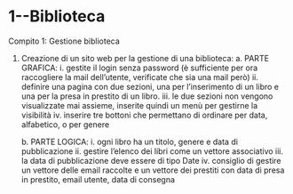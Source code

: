 # 1--Biblioteca

Compito 1: Gestione biblioteca

1) Creazione di un sito web per la gestione di una biblioteca:
    a. PARTE GRAFICA:
        i.      gestite il login senza password (è sufficiente per ora raccogliere la mail dell’utente,
                verificate che sia una mail però)
        ii.     definire una pagina con due sezioni, una per l’inserimento di un libro e una per la
                presa in prestito di un libro.
        iii.    le due sezioni non vengono visualizzate mai assieme, inserite quindi un menù per
                gestirne la visibilità
        iv.     inserire tre bottoni che permettano di ordinare per data, alfabetico, o per genere
        
    b. PARTE LOGICA:
        i.      ogni libro ha un titolo, genere e data di pubblicazione
        ii.     gestire l’elenco dei libri come un vettore associativo
        iii.    la data di pubblicazione deve essere di tipo Date
        iv.     consiglio di gestire un vettore delle email raccolte e un vettore dei prestiti con data di
                presa in prestito, email utente, data di consegna